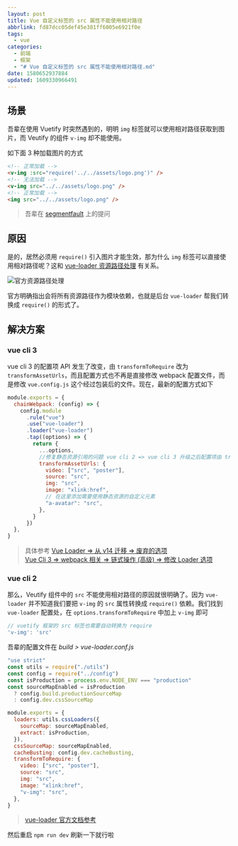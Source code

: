 ```yaml
---
layout: post
title: Vue 自定义标签的 src 属性不能使用相对路径
abbrlink: fd87dcc05def45e381ff6005e6921f0e
tags:
  - vue
categories:
  - 前端
  - 框架
  - "# Vue 自定义标签的 src 属性不能使用相对路径.md"
date: 1580652937884
updated: 1609330966491
---
```


## 场景

吾辈在使用 Vuetify 时突然遇到的，明明 `img` 标签就可以使用相对路径获取到图片，而 Veutify 的组件 `v-img` 却不能使用。

如下面 3 种加载图片的方式

```html
<!-- 正常加载 -->
<v-img :src="require('../../assets/logo.png')" />
<!-- 无法加载 -->
<v-img src="../../assets/logo.png" />
<!-- 正常加载 -->
<img src="../../assets/logo.png" />
```

> 吾辈在 [segmentfault](https://segmentfault.com/q/1010000016871400) 上的提问

## 原因

是的，居然必须用 `require()` 引入图片才能生效，那为什么 `img` 标签可以直接使用相对路径呢？这和 [vue-loader 资源路径处理](https://vue-loader-v14.vuejs.org/zh-cn/configurations/asset-url.html) 有关系。

![官方资源路径处理](https://cdn.jsdelivr.net/gh/rxliuli/img-bed/20181101130706.png)

官方明确指出会将所有资源路径作为模块依赖，也就是后台 `vue-loader` 帮我们转换成 `require()` 的形式了。

## 解决方案

### vue cli 3

vue cli 3 的配置项 API 发生了改变，由 `transformToRequire` 改为 `transformAssetUrls`，而且配置方式也不再是直接修改 webpack 配置文件，而是修改 `vue.config.js` 这个经过包装后的文件。现在，最新的配置方式如下

```js
module.exports = {
  chainWebpack: (config) => {
    config.module
      .rule("vue")
      .use("vue-loader")
      .loader("vue-loader")
      .tap((options) => {
        return {
          ...options,
          //修复静态资源引用的问题 vue cli 2 => vue cli 3 升级之后配置项由 transformToRequire 改为 transformAssetUrls
          transformAssetUrls: {
            video: ["src", "poster"],
            source: "src",
            img: "src",
            image: "xlink:href",
            // 在这里添加需要使用静态资源的自定义元素
            "a-avatar": "src",
          },
        }
      })
  },
}
```

> 具体参考
> [Vue Loader => 从 v14 迁移 => 废弃的选项](https://vue-loader.vuejs.org/zh/migrating.html#%E5%BA%9F%E5%BC%83%E7%9A%84%E9%80%89%E9%A1%B9)\
> [Vue Cli 3 => webpack 相关 => 链式操作 (高级) => 修改 Loader 选项](https://cli.vuejs.org/zh/guide/webpack.html#%E7%AE%80%E5%8D%95%E7%9A%84%E9%85%8D%E7%BD%AE%E6%96%B9%E5%BC%8F)

### vue cli 2

那么，Veutify 组件中的 `src` 不能使用相对路径的原因就很明确了。因为 `vue-loader` 并不知道我们要把 `v-img` 的 `src` 属性转换成 `require()` 依赖。我们找到 `vue-loader` 配置处，在 `options.transformToRequire` 中加上 `v-img` 即可

```js
// vuetify 框架的 src 标签也需要自动转换为 require
'v-img': 'src'
```

吾辈的配置文件在 *build > vue-loader.conf.js*

```js
"use strict"
const utils = require("./utils")
const config = require("../config")
const isProduction = process.env.NODE_ENV === "production"
const sourceMapEnabled = isProduction
  ? config.build.productionSourceMap
  : config.dev.cssSourceMap

module.exports = {
  loaders: utils.cssLoaders({
    sourceMap: sourceMapEnabled,
    extract: isProduction,
  }),
  cssSourceMap: sourceMapEnabled,
  cacheBusting: config.dev.cacheBusting,
  transformToRequire: {
    video: ["src", "poster"],
    source: "src",
    img: "src",
    image: "xlink:href",
    "v-img": "src",
  },
}
```

> [vue-loader 官方文档参考](https://vue-loader-v14.vuejs.org/zh-cn/options.html#transformtorequire)

然后重启 `npm run dev` 刷新一下就行啦
